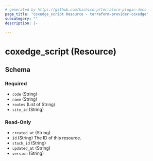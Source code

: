 ```yaml
---
# generated by https://github.com/hashicorp/terraform-plugin-docs
page_title: "coxedge_script Resource - terraform-provider-coxedge"
subcategory: ""
description: |-
  
---
```


# coxedge_script (Resource)





<!-- schema generated by tfplugindocs -->
## Schema

### Required

- `code` (String)
- `name` (String)
- `routes` (List of String)
- `site_id` (String)

### Read-Only

- `created_at` (String)
- `id` (String) The ID of this resource.
- `stack_id` (String)
- `updated_at` (String)
- `version` (String)



